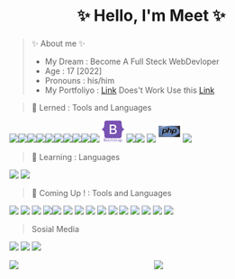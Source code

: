 <!-- Header -->
<h1 align="center">✨ Hello, I'm Meet ✨</h1>
<h3 align="center"></h3>

>✨ About me ✨
>+ My Dream : Become A Full Steck WebDevloper
>+ Age : 17 [2022]
>+ Pronouns : his/him
>+ My Portfoliyo : [Link](https://teamsm.myftp.org/) Does't Work Use this [Link](https://meetbhingradiya.github.io/MeetBhingradiya/)


>🔭 Lerned : Tools and Languages
<p align="left"><img src="https://img.icons8.com/color/48/000000/html-5--v1.png"/><img src="https://img.icons8.com/color/48/000000/css3.png"/><img src="https://img.icons8.com/color/48/000000/javascript--v1.png"/><img src="https://img.icons8.com/color/48/000000/git.png"/><img src="https://img.icons8.com/sf-regular-filled/48/000000/github.png"/><img src="https://img.icons8.com/color/48/000000/maria-db.png"/><img src="https://img.icons8.com/color/48/000000/mysql-logo.png"/><img src="https://img.icons8.com/color/48/000000/codepen.png"/><img src="https://img.icons8.com/color/48/000000/typescript.png"/><img src="https://img.icons8.com/color/48/000000/c-programming.png"/> <img src="https://raw.githubusercontent.com/devicons/devicon/master/icons/bootstrap/bootstrap-plain-wordmark.svg" alt="bootstrap" width="40" height="40"/> <img src="https://img.icons8.com/color/48/000000/visual-studio-code-2019.png"/><img src="https://img.icons8.com/color/48/000000/visual-studio--v2.png"/> <img src="https://img.icons8.com/color/48/000000/tailwindcss.png"/> <img src="https://raw.githubusercontent.com/devicons/devicon/master/icons/php/php-original.svg" alt="php" width="40" height="40"/> <img src="https://img.icons8.com/color/48/000000/filezilla.png"/> </p>

>🌱 Learning : Languages
<p align="left"><img src="https://img.icons8.com/color/48/000000/nodejs.png"/> <img src="https://img.icons8.com/color/48/000000/react-native.png"/></p>

> 👯 Coming Up ! : Tools and Languages
<p align="left"><img src="https://img.icons8.com/color/48/000000/wordpress.png"/> <img src="https://img.icons8.com/color/48/000000/c-sharp-logo.png"/> <img src="https://img.icons8.com/color/48/000000/django.png"/> <img src="https://img.icons8.com/color/48/000000/graphql.png"/><img src="https://img.icons8.com/color/48/000000/java-coffee-cup-logo--v1.png"/> <img src="https://img.icons8.com/color/48/000000/mongodb.png"/> <img src="https://img.icons8.com/color/48/000000/python--v1.png"/> <img src="https://img.icons8.com/color/48/000000/vue-js.png"/> <img src="https://img.icons8.com/color/48/000000/flutter.png"/> <img src="https://img.icons8.com/color/48/000000/angularjs.png"/> <img src="https://img.icons8.com/color/48/000000/android-studio--v2.png"/> <img src="https://img.icons8.com/color/48/000000/notepad-plus-plus.png"/> <img src="https://img.icons8.com/color/48/000000/sass.png"/> <img src="https://img.icons8.com/color/48/000000/flask.png"/> <img src="https://img.icons8.com/color/48/000000/unity.png"/></p>


> Sosial Media
<p align="left"><img src="https://img.icons8.com/color/48/000000/skype--v1.png"/> <img src="https://img.icons8.com/color/48/000000/discord-logo.png"/> <img src="https://img.icons8.com/color/48/000000/gmail-new.png"/></p>


<!-- 
✨ ✨


- 🔭 I’m currently working on ... My Portfoliyo
- 🌱 I’m currently learning ... React.js
- 👯 I’m looking to collaborate on ...
- 🤔 I’m looking for help with ...
- 💬 Ask me about ... 
- 📫 How to reach me: ... Not For Now
- ⚡ Fun fact: ...age : 17 [2022]
- 😄 Pronouns: ... his/him -->

<p style="display:flex;gap:10px"> <img align="left"style="width:300px" src="https://github-readme-stats.vercel.app/api?username=MeetBhingradiya&show_icons=true&theme=radical"><img style="width:300px" align="right" src="https://github-readme-stats.vercel.app/api/top-langs/?username=MeetBhingradiya&layout=compact"></p>
